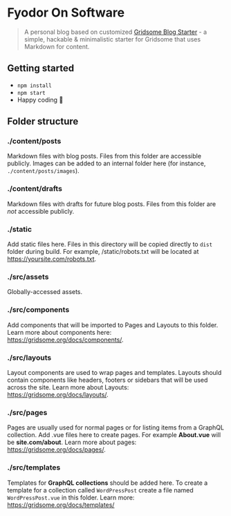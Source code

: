 # Fyodor On Software

> A personal blog based on customized [Gridsome Blog Starter](https://github.com/gridsome/gridsome-starter-blog) - a simple, hackable & minimalistic starter for Gridsome that uses Markdown for content.

## Getting started

* `npm install`
* `npm start`
* Happy coding 🚀

## Folder structure

### ./content/posts

Markdown files with blog posts. Files from this folder are accessible publicly. Images can be added to an internal folder here (for instance, `./content/posts/images`). 

### ./content/drafts

Markdown files with drafts for future blog posts. Files from this folder are _not_ accessible publicly.

### ./static

Add static files here. Files in this directory will be copied directly to `dist` folder during build. For example, /static/robots.txt will be located at https://yoursite.com/robots.txt.

### ./src/assets

Globally-accessed assets.

### ./src/components

Add components that will be imported to Pages and Layouts to this folder. Learn more about components here: https://gridsome.org/docs/components/.

### ./src/layouts

Layout components are used to wrap pages and templates. Layouts should contain components like headers, footers or sidebars that will be used across the site. Learn more about Layouts: https://gridsome.org/docs/layouts/.

### ./src/pages

Pages are usually used for normal pages or for listing items from a GraphQL collection. Add .vue files here to create pages. For example **About.vue** will be **site.com/about**. Learn more about pages: https://gridsome.org/docs/pages/.

### ./src/templates

Templates for **GraphQL collections** should be added here. To create a template for a collection called `WordPressPost`
create a file named `WordPressPost.vue` in this folder. Learn more: https://gridsome.org/docs/templates/